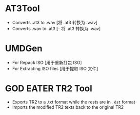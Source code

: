 # AT3Tool
- Converts .at3 to .wav [将 .at3 转换为 .wav]
- Converts .wav to .at3 [- 将 .at3 转换为 .wav]

# UMDGen
- For Repack ISO [用于重新打包 ISO]
- For Extracting ISO files [用于提取 ISO 文件]

# GOD EATER TR2 Tool
- Exports TR2 to a .txt format while the rests are in `.dat` format
- Imports the modified TR2 texts back to the original TR2